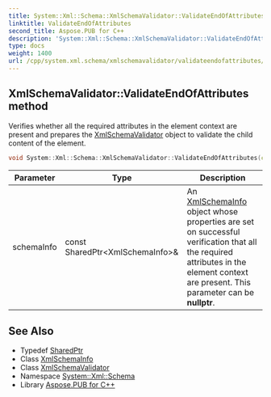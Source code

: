 ```yaml
---
title: System::Xml::Schema::XmlSchemaValidator::ValidateEndOfAttributes method
linktitle: ValidateEndOfAttributes
second_title: Aspose.PUB for C++
description: 'System::Xml::Schema::XmlSchemaValidator::ValidateEndOfAttributes method. Verifies whether all the required attributes in the element context are present and prepares the XmlSchemaValidator object to validate the child content of the element in C++.'
type: docs
weight: 1400
url: /cpp/system.xml.schema/xmlschemavalidator/validateendofattributes/
---
```

## XmlSchemaValidator::ValidateEndOfAttributes method


Verifies whether all the required attributes in the element context are present and prepares the [XmlSchemaValidator](../) object to validate the child content of the element.

```cpp
void System::Xml::Schema::XmlSchemaValidator::ValidateEndOfAttributes(const SharedPtr<XmlSchemaInfo> &schemaInfo)
```


| Parameter | Type | Description |
| --- | --- | --- |
| schemaInfo | const SharedPtr\<XmlSchemaInfo\>\& | An [XmlSchemaInfo](../../xmlschemainfo/) object whose properties are set on successful verification that all the required attributes in the element context are present. This parameter can be **nullptr**. |

## See Also

* Typedef [SharedPtr](../../../system/sharedptr/)
* Class [XmlSchemaInfo](../../xmlschemainfo/)
* Class [XmlSchemaValidator](../)
* Namespace [System::Xml::Schema](../../)
* Library [Aspose.PUB for C++](../../../)
